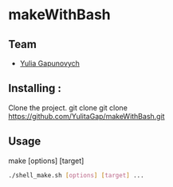 # makeWithBash

## Team
 - [Yulia Gapunovych](https://github.com/YulitaGap)

## Installing :
Clone the project.
git clone git clone https://github.com/YulitaGap/makeWithBash.git

## Usage
make [options] [target]

```bash
./shell_make.sh [options] [target] ...
```

